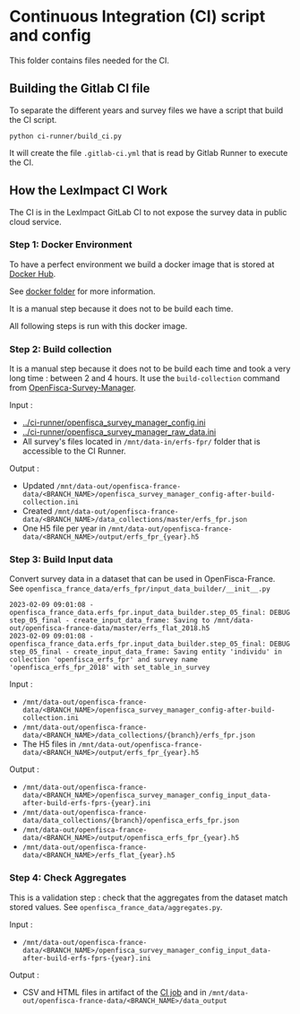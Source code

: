 # Continuous Integration (CI) script and config

This folder contains files needed for the CI.

## Building the Gitlab CI file

To separate the different years and survey files we have a script that build the CI script.

```
python ci-runner/build_ci.py
```

It will create the file `.gitlab-ci.yml` that is read by Gitlab Runner to execute the CI.

## How the LexImpact CI Work

The CI is in the LexImpact GitLab CI to not expose the survey data in public cloud service.

### Step 1: Docker Environment

To have a perfect environment we build a docker image that is stored at [Docker Hub](https://hub.docker.com/r/leximpact/openfisca-france-data).

See [docker folder](../docker) for more information.

It is a manual step because it does not to be build each time.

All following steps is run with this docker image.

### Step 2: Build collection

It is a manual step because it does not to be build each time and took a very long time : between 2 and 4 hours. It use the `build-collection` command from [OpenFisca-Survey-Manager](https://github.com/openfisca/openfisca-survey-manager).

Input :
- [../ci-runner/openfisca_survey_manager_config.ini](ci-runner/openfisca_survey_manager_config.ini)
- [../ci-runner/openfisca_survey_manager_raw_data.ini](ci-runner/openfisca_survey_manager_raw_data.ini)
- All survey's files located in `/mnt/data-in/erfs-fpr/` folder that is accessible to the CI Runner.

Output :
- Updated `/mnt/data-out/openfisca-france-data/<BRANCH_NAME>/openfisca_survey_manager_config-after-build-collection.ini`
- Created `/mnt/data-out/openfisca-france-data/<BRANCH_NAME>/data_collections/master/erfs_fpr.json`
- One H5 file per year in `/mnt/data-out/openfisca-france-data/<BRANCH_NAME>/output/erfs_fpr_{year}.h5`

### Step 3: Build Input data

Convert survey data in a dataset that can be used in OpenFisca-France. See `openfisca_france_data/erfs_fpr/input_data_builder/__init__.py`

```
2023-02-09 09:01:08 - openfisca_france_data.erfs_fpr.input_data_builder.step_05_final: DEBUG step_05_final - create_input_data_frame: Saving to /mnt/data-out/openfisca-france-data/master/erfs_flat_2018.h5
2023-02-09 09:01:08 - openfisca_france_data.erfs_fpr.input_data_builder.step_05_final: DEBUG step_05_final - create_input_data_frame: Saving entity 'individu' in collection 'openfisca_erfs_fpr' and survey name 'openfisca_erfs_fpr_2018' with set_table_in_survey
```

Input :
- `/mnt/data-out/openfisca-france-data/<BRANCH_NAME>/openfisca_survey_manager_config-after-build-collection.ini`
- `/mnt/data-out/openfisca-france-data/<BRANCH_NAME>/data_collections/{branch}/erfs_fpr.json`
- The H5 files in `/mnt/data-out/openfisca-france-data/<BRANCH_NAME>/output/erfs_fpr_{year}.h5`


Output :
- `/mnt/data-out/openfisca-france-data/<BRANCH_NAME>/openfisca_survey_manager_config_input_data-after-build-erfs-fprs-{year}.ini`
- `/mnt/data-out/openfisca-france-data/data_collections/{branch}/openfisca_erfs_fpr.json`
- `/mnt/data-out/openfisca-france-data/<BRANCH_NAME>/output/openfisca_erfs_fpr_{year}.h5`
- `/mnt/data-out/openfisca-france-data/<BRANCH_NAME>/erfs_flat_{year}.h5`

### Step 4: Check Aggregates

This is a validation step : check that the aggregates from the dataset match stored values. See `openfisca_france_data/aggregates.py`.

Input :
- `/mnt/data-out/openfisca-france-data/<BRANCH_NAME>/openfisca_survey_manager_config_input_data-after-build-erfs-fprs-{year}.ini`

Output :
 - CSV and HTML files in artifact of the [CI job](https://git.leximpact.dev/benjello/openfisca-france-data/-/jobs) and in `/mnt/data-out/openfisca-france-data/<BRANCH_NAME>/data_output`
